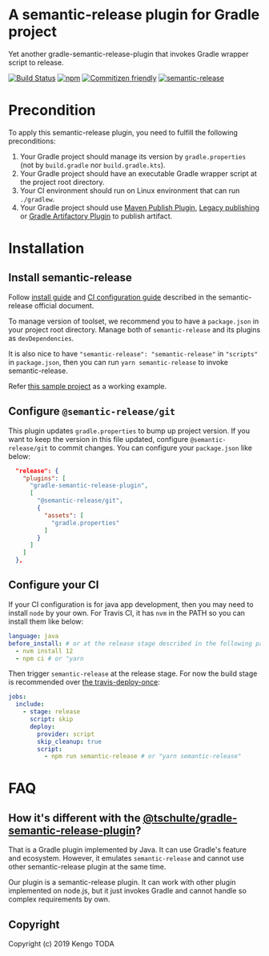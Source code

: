 # A semantic-release plugin for Gradle project

Yet another gradle-semantic-release-plugin that invokes Gradle wrapper script to release.

[![Build Status](https://travis-ci.com/KengoTODA/gradle-semantic-release-plugin.svg?branch=master)](https://travis-ci.com/KengoTODA/gradle-semantic-release-plugin)
[![npm](https://badgen.net/npm/v/gradle-semantic-release-plugin)](https://www.npmjs.com/package/gradle-semantic-release-plugin)
[![Commitizen friendly](https://img.shields.io/badge/commitizen-friendly-brightgreen.svg)](http://commitizen.github.io/cz-cli/)
[![semantic-release](https://img.shields.io/badge/%20%20%F0%9F%93%A6%F0%9F%9A%80-semantic--release-e10079.svg)](https://github.com/semantic-release/semantic-release)

# Precondition

To apply this semantic-release plugin, you need to fulfill the following preconditions:

1. Your Gradle project should manage its version by `gradle.properties` (not by `build.gradle` nor `build.gradle.kts`).
2. Your Gradle project should have an executable Gradle wrapper script at the project root directory.
3. Your CI environment should run on Linux environment that can run `./gradlew`.
4. Your Gradle project should use [Maven Publish Plugin](https://docs.gradle.org/current/userguide/publishing_maven.html), [Legacy publishing](https://docs.gradle.org/current/userguide/artifact_management.html) or [Gradle Artifactory Plugin](https://www.jfrog.com/confluence/display/RTF/Gradle+Artifactory+Plugin) to publish artifact.

# Installation

## Install semantic-release

Follow [install guide](https://semantic-release.gitbook.io/semantic-release/usage/installation) and [CI configuration guide](https://semantic-release.gitbook.io/semantic-release/usage/ci-configuration) described in the semantic-release official document.

To manage version of toolset, we recommend you to have a `package.json` in your project root directory. Manage both of `semantic-release` and its plugins as `devDependencies`.

It is also nice to have `"semantic-release": "semantic-release"` in `"scripts"` in `package.json`, then you can run `yarn semantic-release` to invoke semantic-release.

Refer [this sample project](https://github.com/KengoTODA/gradle-boilerplate) as a working example.

## Configure `@semantic-release/git`

This plugin updates `gradle.properties` to bump up project version. If you want to keep the version in this file updated, configure `@semantic-release/git` to commit changes. You can configure your `package.json` like below:

```json
  "release": {
    "plugins": [
      "gradle-semantic-release-plugin",
      [
        "@semantic-release/git",
        {
          "assets": [
            "gradle.properties"
          ]
        }
      ]
    ]
  },
```

## Configure your CI

If your CI configuration is for java app development, then you may need to install `node` by your own.
For Travis CI, it has `nvm` in the PATH so you can install them like below:

```yml
language: java
before_install: # or at the release stage described in the following part
  - nvm install 12
  - npm ci # or "yarn
```

Then trigger `semantic-release` at the release stage. For now the build stage is recommended over [the travis-deploy-once](https://github.com/semantic-release/travis-deploy-once):

```yml
jobs:
  include:
    - stage: release
      script: skip
      deploy:
        provider: script
        skip_cleanup: true
        script:
          - npm run semantic-release # or "yarn semantic-release"
```

# FAQ

## How it's different with the [@tschulte/gradle-semantic-release-plugin](https://github.com/tschulte/gradle-semantic-release-plugin)?

That is a Gradle plugin implemented by Java. It can use Gradle's feature and ecosystem. However, it emulates `semantic-release` and cannot use other semantic-release plugin at the same time.

Our plugin is a semantic-release plugin. It can work with other plugin implemented on node.js, but it just invokes Gradle and cannot handle so complex requirements by own.

## Copyright

Copyright (c) 2019 Kengo TODA
